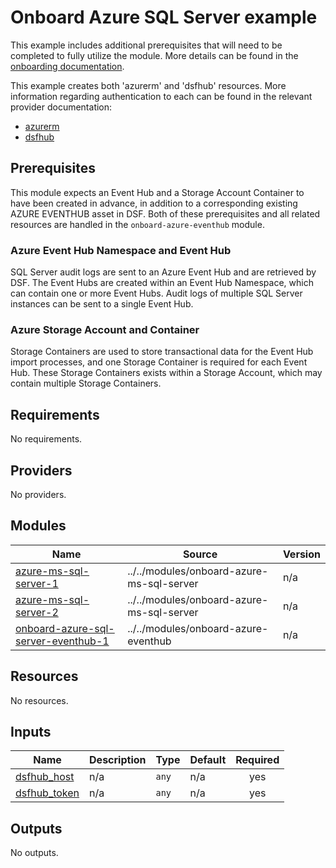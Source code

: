 # Onboard Azure SQL Server example
This example includes additional prerequisites that will need to be completed to fully utilize the module. More details can be found in the [onboarding documentation](https://docs.imperva.com/bundle/onboarding-databases-to-sonar-reference-guide/page/Azure-SQL-Server-Onboarding-Steps_48367377.html).

This example creates both 'azurerm' and 'dsfhub' resources. More information regarding authentication to each can be found in the relevant provider documentation:
- [azurerm](https://registry.terraform.io/providers/hashicorp/azurerm/latest/docs)
- [dsfhub](https://registry.terraform.io/providers/imperva/dsfhub/latest/docs)

## Prerequisites
This module expects an Event Hub and a Storage Account Container to have been created in advance, in addition to a corresponding existing AZURE EVENTHUB asset in DSF. Both of these prerequisites and all related resources are handled in the ``onboard-azure-eventhub`` module.

### Azure Event Hub Namespace and Event Hub
SQL Server audit logs are sent to an Azure Event Hub and are retrieved by DSF. The Event Hubs are created within an Event Hub Namespace, which can contain one or more Event Hubs. Audit logs of multiple SQL Server instances can be sent to a single Event Hub. 

### Azure Storage Account and Container
Storage Containers are used to store transactional data for the Event Hub import processes, and one Storage Container is required for each Event Hub. These Storage Containers exists within a Storage Account, which may contain multiple Storage Containers.

<!-- BEGIN_TF_DOCS -->
## Requirements

No requirements.

## Providers

No providers.

## Modules

| Name | Source | Version |
|------|--------|---------|
| <a name="module_azure-ms-sql-server-1"></a> [azure-ms-sql-server-1](#module\_azure-ms-sql-server-1) | ../../modules/onboard-azure-ms-sql-server | n/a |
| <a name="module_azure-ms-sql-server-2"></a> [azure-ms-sql-server-2](#module\_azure-ms-sql-server-2) | ../../modules/onboard-azure-ms-sql-server | n/a |
| <a name="module_onboard-azure-sql-server-eventhub-1"></a> [onboard-azure-sql-server-eventhub-1](#module\_onboard-azure-sql-server-eventhub-1) | ../../modules/onboard-azure-eventhub | n/a |

## Resources

No resources.

## Inputs

| Name | Description | Type | Default | Required |
|------|-------------|------|---------|:--------:|
| <a name="input_dsfhub_host"></a> [dsfhub\_host](#input\_dsfhub\_host) | n/a | `any` | n/a | yes |
| <a name="input_dsfhub_token"></a> [dsfhub\_token](#input\_dsfhub\_token) | n/a | `any` | n/a | yes |

## Outputs

No outputs.
<!-- END_TF_DOCS -->
